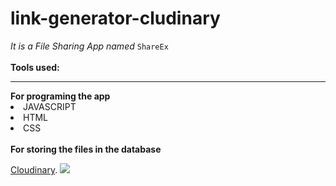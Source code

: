 # link-generator-cludinary

*It is a File Sharing App named* `ShareEx`  <br><Br>
  **Tools used:**<br>
  <hr>
 <b> For programing the app</b>
  <li>JAVASCRIPT</LI>
   <li>HTML</LI>
    <li>CSS</LI><br>
    <b>For storing the files in the database</b>
   
  [Cloudinary](https://cloudinary.com/).
<img src="https://res.cloudinary.com/dztzunudp/image/upload/v1636172777/agv3opehonyw0bjdc2pv.png">


